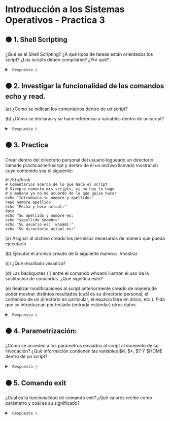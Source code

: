 # Introducción a los Sistemas Operativos - Practica 3

## 🟠 1. Shell Scripting

¿Qué es el Shell Scripting? ¿A qué tipos de tareas están orientados los script? ¿Los scripts deben compilarse? ¿Por qué?

<details><summary> <code> Respuesta 🖱 </code></summary><br>

El Shell Scripting es la escritura de secuencias de comandos (scripts) para ser interpretadas por el shell, que es la interfaz entre el usuario y el sistema operativo en entornos Unix o Linux. El shell permite la ejecución de comandos directamente en el sistema operativo, automatizando tareas repetitivas o complejas.

Los scripts están orientados a automatizar tareas del sistema, como:

* Manejo de archivos (crear, mover, borrar).

* Administración de procesos y recursos.

* Realización de copias de seguridad.

* Configuración del sistema.

* Automatización de despliegues.

* Ejecución de procesos en secuencia (pipelines).

Los scripts no necesitan compilarse, ya que son interpretados en tiempo de ejecución por el shell. A diferencia de los lenguajes compilados que requieren una etapa previa de compilación para convertir el código a binario, los scripts se ejecutan línea por línea. Esto facilita su uso para tareas rápidas y hace que sean más flexibles a la hora de modificarse.

</details>

## 🟠 2. Investigar la funcionalidad de los comandos echo y read.

(a) ¿Como se indican los comentarios dentro de un script?

(b) ¿Cómo se declaran y se hace referencia a variables dentro de un script?

<details><summary> <code> Respuesta 🖱 </code></summary><br>

* echo: Se usa para imprimir texto o variables en la salida estándar (normalmente, la pantalla). Ejemplo:

~~~
echo "Hola, Mundo"
~~~

* read: Se usa para leer la entrada del usuario. Ejemplo:

~~~
read nombre
echo "Tu nombre es $nombre"
~~~

---------------------

**(a)** En los scripts de shell, los comentarios se indican con el carácter #. Todo lo que sigue en la línea después de este símbolo será ignorado por el intérprete.

~~~
# Esto es un comentario
~~~

---------------------

**(b)** Las variables se declaran simplemente asignándoles un valor sin necesidad de un tipo de datos explícito.

~~~
nombre="Juan"
~~~

Se hace referencia a las variables anteponiendo el signo $ al nombre de la variable.

~~~
echo "Hola, $nombre"
~~~

</details>

## 🟠 3. Practica

Crear dentro del directorio personal del usuario logueado un directorio llamado practicashell-script y dentro de él un archivo llamado mostrar.sh cuyo contenido sea el siguiente:

~~~
#!/bin/bash
# Comentarios acerca de lo que hace el script
# Siempre comento mis scripts, si no hoy lo hago
# y mañana ya no me acuerdo de lo que quise hacer
echo "Introduzca su nombre y apellido:"
read nombre apellido
echo "Fecha y hora actual:"
date
echo "Su apellido y nombre es:
echo "$apellido $nombre"
echo "Su usuario es: `whoami`"
echo "Su directorio actual es:"
~~~

(a) Asignar al archivo creado los permisos necesarios de manera que pueda ejecutarlo

(b) Ejecutar el archivo creado de la siguiente manera: ./mostrar

(c) ¿Qué resultado visualiza?

(d) Las backquotes (`) entre el comando whoami ilustran el uso de la sustitución de comandos. ¿Qué significa esto?

(e) Realizar modificaciones al script anteriormente creado de manera de poder mostrar distintos resultados (cuál es su directorio personal, el contenido de un directorio en particular, el espacio libre en disco, etc.). Pida que se introduzcan por teclado (entrada estándar) otros datos.

<details><summary> <code> Respuesta 🖱 </code></summary><br>

Crear el directorio y archivo con el script (seguir estos pasos en la terminal):

1. Crear el directorio practicashell-script dentro de tu directorio personal:

~~~
mkdir ~/practicashell-script
~~~

2. Crear el archivo mostrar.sh dentro de ese directorio:

~~~
touch ~/practicashell-script/mostrar.sh
~~~

3. Editar el archivo mostrar.sh con el contenido proporcionado usando un editor de texto como nano o vi:

~~~
nano ~/practicashell-script/mostrar.sh
~~~

4. Dentro del archivo, escribe el siguiente contenido:

~~~
#!/bin/bash
# Este script solicita nombre y apellido, y muestra información del sistema
echo "Introduzca su nombre y apellido:"
read nombre apellido
echo "Fecha y hora actual:"
date
echo "Su apellido y nombre es:"
echo "$apellido $nombre"
echo "Su usuario es: `whoami`"
echo "Su directorio actual es: `pwd`"
~~~

4. Guardar y salir del editor (Ctrl + X, luego Y y Enter en nano).

---------------------

**(a)** Para hacer el archivo ejecutable, asigna los permisos de ejecución con el comando chmod:

~~~
chmod +x ~/practicashell-script/mostrar.sh
~~~

---------------------

**(b)** Ejecutar el archivo creado con el siguiente comando:

~~~
./practicashell-script/mostrar.sh
~~~

---------------------

**(c)** Al ejecutar el script, el resultado esperado sería similar a:

~~~
Introduzca su nombre y apellido:
[Input del usuario: Marianela Rojas]

Fecha y hora actual:
Tue Sep 25 10:45:23 UTC 2024

Su apellido y nombre es:
Rojas Marianela

Su usuario es: marimari

Su directorio actual es: /home/marimari
~~~

---------------------

**(d)** Las backticks (`) permiten ejecutar un comando dentro de otro comando o en una variable y utilizar el resultado de dicho comando. En el ejemplo:

~~~
echo "Su usuario es: `whoami`"
~~~

El comando whoami se ejecuta, y su salida (el nombre de usuario del sistema) se inserta en la línea donde aparece. En otras palabras, el resultado del comando whoami reemplaza el texto dentro de los backticks.

---------------------

**(e)** Modificar el script para que, además de los datos anteriores, muestre el directorio personal, el contenido de un directorio en particular, y el espacio libre en disco. Además, voy a pedir otros datos por teclado.

~~~
#!/bin/bash
# Este script solicita información y muestra detalles del sistema
echo "Introduzca su nombre y apellido:"
read nombre apellido

# Le pedimos al usuario que introduzca un directorio para listar su contenido.
echo "Introduzca su directorio a listar (ejemplo: /home):"
read directorio

echo "Fecha y hora actual:"
date

echo "Su apellido y nombre es:"
echo "$apellido $nombre"

echo "Su usuario es: `whoami`"
echo "Su directorio actual es: `pwd`"
echo "Su directorio personal es: $HOME"
echo "El contenido del directorio $directorio es:"
# Muestra el contenido del directorio proporcionado por el usuario.
ls "$directorio"

# Muestra el espacio libre en el sistema de archivos.
echo "Espacio libre en disco:"
df -h
~~~

</details>

## 🟠 4. Parametrización: 

¿Cómo se acceden a los parámetros enviados al script al momento de su invocación? ¿Qué información contienen las variables  $\#, $*, $? Y $HOME dentro de un script?

<details><summary> <code> Respuesta 🖱 </code></summary><br>

En shell scripting, es posible pasar parámetros al script al momento de invocarlo desde la línea de comandos. Estos parámetros se acceden utilizando las siguientes variables especiales:

* $1, $2, ..., $n: Representan los parámetros posicionales que se pasan al script. $1 es el primer parámetro, $2 es el segundo, y así sucesivamente. Por ejemplo:

~~~
#!/bin/bash
echo "El primer parámetro es: $1"
echo "El segundo parámetro es: $2"
~~~

Si ejecuto ./script.sh hola mundo, la salida será:

~~~
El primer parámetro es: hola
El segundo parámetro es: mundo
~~~

Variables especiales en los scripts:

* $#: Contiene el número total de parámetros pasados al script. Ejemplo:

~~~
echo "Número de parámetros: $#"
~~~

Si ejecutas ./script.sh hola mundo, la salida será:

~~~
Número de parámetros: 2
~~~

* $*: Contiene todos los parámetros pasados al script como una sola cadena, separados por espacios.

Ejemplo:

~~~
echo "Todos los parámetros: $*"
~~~

Si ejecutas ./script.sh hola mundo, la salida será:

~~~
Todos los parámetros: hola mundo
~~~

* $?: Almacena el valor de retorno del último comando ejecutado. Un valor de 0 indica que el comando anterior se ejecutó correctamente; cualquier otro valor indica un error. Ejemplo:

~~~
ls /home
echo "El código de salida del último comando es: $?"
~~~

* $HOME: Contiene la ruta del directorio personal del usuario que ejecuta el script. Es una variable de entorno predefinida. Ejemplo:

~~~
echo "El directorio personal del usuario es: $HOME"
~~~

</details>

## 🟠 5. Comando exit

¿Cual es la funcionalidad de comando exit? ¿Qué valores recibe como parámetro y cual es su significado?

<details><summary> <code> Respuesta 🖱 </code></summary><br>

El comando exit se utiliza para finalizar la ejecución de un script o un proceso en shell. Este comando puede recibir un valor de código de salida (un número), que indica el estado de la terminación del script.

Valores que recibe como parámetro y su significado:

* exit 0: Indica una salida exitosa. El valor 0 significa que el script o proceso ha terminado correctamente.

* exit N: Donde N es cualquier número distinto de 0, indica que el script terminó con un error o fallo. Los valores de error típicos pueden ser:

1: Error general.

2: Uso incorrecto de comandos.

Otros valores pueden depender del script o del sistema operativo.

Ejemplo:

~~~
#!/bin/bash
if [ "$1" == "" ]; then
  echo "No se ha proporcionado un parámetro"
  exit 1  # Salida con código de error
else
  echo "Parámetro recibido: $1"
  exit 0  # Salida exitosa
fi
~~~

En este ejemplo, si no se pasa un parámetro al script, termina con un código de error 1. Si recibe un parámetro, termina correctamente con exit 0.

</details>